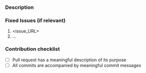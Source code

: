 <!---
    Thank you for contributing.
    To help us process this pull request we recommend that you add the following information:
     - Summary of the pull request,
     - Issue(s) related to the changes made,
     - Manual testing scenarios,
-->

<!--- Please provide a general summary of the Pull Request in the Title above -->

### Description

<!---
    Please provide a description of the changes proposed in the pull request.
    Letting us know what has changed and why it needed changing will help us validate this pull request.
-->

### Fixed Issues (if relevant)

<!---
    If relevant, please provide a list of fixed issues.
    There could be 1 or more issues linked here and it will help us find some more information about the reasoning behind this change.
-->

1. <issue_URL>
2. ...

### Contribution checklist

- [ ] Pull request has a meaningful description of its purpose
- [ ] All commits are accompanied by meaningful commit messages
